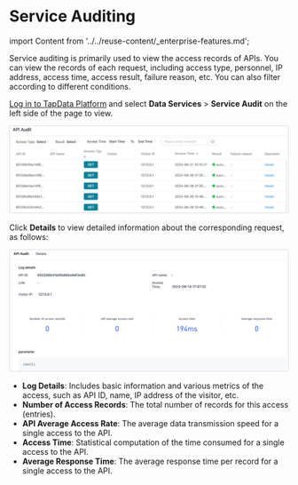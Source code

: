 # Service Auditing
import Content from '../../reuse-content/_enterprise-features.md';

<Content />

Service auditing is primarily used to view the access records of APIs. You can view the records of each request, including access type, personnel, IP address, access time, access result, failure reason, etc. You can also filter according to different conditions.

[Log in to TapData Platform](../log-in.md) and select **Data Services** > **Service Audit** on the left side of the page to view.

![](../../images/audit_api_1.png)

Click **Details** to view detailed information about the corresponding request, as follows:

![](../../images/audit_api_2.png)

- **Log Details**: Includes basic information and various metrics of the access, such as API ID, name, IP address of the visitor, etc.
- **Number of Access Records**: The total number of records for this access (entries).
- **API Average Access Rate**: The average data transmission speed for a single access to the API.
- **Access Time**: Statistical computation of the time consumed for a single access to the API.
- **Average Response Time**: The average response time per record for a single access to the API.